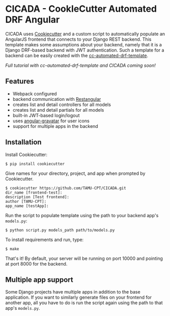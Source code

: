 # CICADA - CookIeCutter Automated DRF Angular
CICADA uses [Cookiecutter](https://github.com/audreyr/cookiecutter) and a custom script to automatically populate an
AngularJS frontend that connects to your Django REST backend. This template makes some assumptions about your
backend, namely that it is a Django DRF-based backend with JWT authentication. Such a template for a backend can
be easily created with the [cc-automated-drf-template](https://github.com/TAMU-CPT/cc-automated-drf-template).

*Full tutorial with cc-automated-drf-template and CICADA coming soon!*

## Features
- Webpack configured
- backend communication with [Restangular](https://github.com/mgonto/restangular)
- creates list and detail controllers for all models
- creates list and detail partials for all models
- built-in JWT-based login/logout
- uses [angular-gravatar](https://github.com/wallin/angular-gravatar) for user icons
- support for multiple apps in the backend

## Installation
Install Cookiecutter:
```console
$ pip install cookiecutter
```
Give names for your directory, project, and app when prompted by Cookiecutter.
```console
$ cookiecutter https://github.com/TAMU-CPT/CICADA.git
dir_name [frontend-test]:
description [Test frontend]:
author [TAMU-CPT]:
app_name [testApp]:
```
Run the script to populate template using the path to your backend app's `models.py`:
```console
$ python script.py models_path path/to/models.py
```

To install requirements and run, type:
```console
$ make
```

That's it! By default, your server will be running on port 10000 and pointing at
port 8000 for the backend.

## Multiple app support
Some Django projects have multiple apps in addition to the base application.
If you want to similarly generate files on your frontend for another app,
all you have to do is run the script again using the path to that app's `models.py`.
